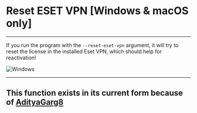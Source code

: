 # Reset ESET VPN [Windows & macOS only]

---

If you run the program with the ```--reset-eset-vpn``` argument, it will try to reset the license in the installed Eset VPN, which should help for reactivation!

![Windows](../img/reset_eset_vpn.png)

---

## This function exists in its current form because of [AdityaGarg8](https://github.com/AdityaGarg8)